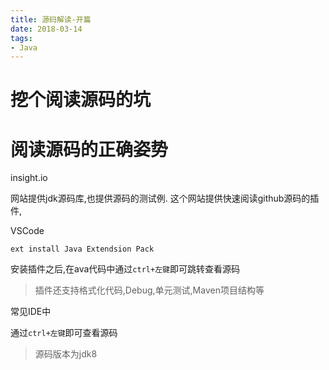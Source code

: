 ```yaml
---
title: 源码解读-开篇
date: 2018-03-14
tags:
- Java
---
```

# 挖个阅读源码的坑



# 阅读源码的正确姿势

insight.io

网站提供jdk源码库,也提供源码的测试例.
这个网站提供快速阅读github源码的插件,

VSCode
```
ext install Java Extendsion Pack
```
安装插件之后,在ava代码中通过`ctrl+左键`即可跳转查看源码

> 插件还支持格式化代码,Debug,单元测试,Maven项目结构等


常见IDE中

通过`ctrl+左键`即可查看源码


> 源码版本为jdk8
